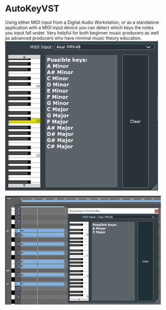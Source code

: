# AutoKeyVST

Using either MIDI input from a Digital Audio Workstation, or as a standalone application with a MIDI input device you can detect which keys the notes you input fall under. Very helpful for both beginner music producers as well as advanced producers who have minimal music theory education.
![Middle C](etc/c.png)

![C Major](etc/cmajor.png)